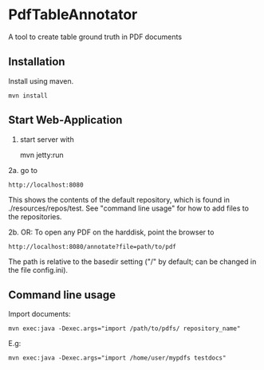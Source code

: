 PdfTableAnnotator
=================

A tool to create table ground truth in PDF documents

Installation 
-------------
Install using maven.

    mvn install
    

Start Web-Application
---------------------

1. start server with

    mvn jetty:run

2a. go to 

    http://localhost:8080
     
This shows the contents of the default repository, which is found in 
./resources/repos/test. See "command line usage" for how to add files to 
the repositories. 

2b. OR: To open any PDF on the harddisk, point the browser to
 
    http://localhost:8080/annotate?file=path/to/pdf 

The path is relative to the basedir setting ("/" by default; can be changed in the
    file config.ini).


Command line usage
---------------------
   
Import documents:

    mvn exec:java -Dexec.args="import /path/to/pdfs/ repository_name"
    
E.g:

    mvn exec:java -Dexec.args="import /home/user/mypdfs testdocs"
        
    
        
